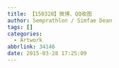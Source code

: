 ```yaml
---
title: 【150328】微博、QQ收图
author: Semprathlon / Simfae Dean
tags: []
categories:
  - Artwork
abbrlink: 34146
date: 2015-03-28 17:25:09
---
```

<p>&nbsp;<img src="__ASSETS_HOST_NAME__/2015/03/IMG_1145.jpg" alt=""/>&nbsp;&nbsp;<img src="__ASSETS_HOST_NAME__/2015/03/IMG_1146.jpg" alt=""/>&nbsp;&nbsp;<img src="__ASSETS_HOST_NAME__/2015/03/IMG_1153.jpg" alt=""/>&nbsp;&nbsp;<img src="__ASSETS_HOST_NAME__/2015/03/IMG_1156.jpg" alt=""/>&nbsp;&nbsp;<img src="__ASSETS_HOST_NAME__/2015/03/IMG_1161.jpg" alt=""/>&nbsp;&nbsp;<img src="__ASSETS_HOST_NAME__/2015/03/IMG_1160.jpg" alt=""/>&nbsp;&nbsp;<img src="__ASSETS_HOST_NAME__/2015/03/IMG_1198.gif" alt=""/>&nbsp;&nbsp;<img src="__ASSETS_HOST_NAME__/2015/03/IMG_1197.jpg" alt=""/>&nbsp;&nbsp;<img src="__ASSETS_HOST_NAME__/2015/03/IMG_1245.jpg" alt=""/>&nbsp;&nbsp;<img src="__ASSETS_HOST_NAME__/2015/03/IMG_1247.jpg" alt=""/>&nbsp;</p><p>&nbsp;<img src="__ASSETS_HOST_NAME__/2015/03/IMG_1253.jpg" alt=""/>&nbsp;&nbsp;<br /></p><img src="__ASSETS_HOST_NAME__/2015/03/IMG_1254-0.jpg" alt=""/>&nbsp;&nbsp;<img src="__ASSETS_HOST_NAME__/2015/03/IMG_1255.jpg" alt=""/>&nbsp;&nbsp;<img src="__ASSETS_HOST_NAME__/2015/03/IMG_1256.jpg" alt=""/>&nbsp;&nbsp;<img src="__ASSETS_HOST_NAME__/2015/03/IMG_1257.jpg" alt=""/>&nbsp;&nbsp;<img src="__ASSETS_HOST_NAME__/2015/03/IMG_1262.jpg" alt=""/>&nbsp;&nbsp;<img src="__ASSETS_HOST_NAME__/2015/03/IMG_1263.jpg" alt=""/>&nbsp;&nbsp;<img src="__ASSETS_HOST_NAME__/2015/03/IMG_1265.png" alt=""/>&nbsp;&nbsp;<img src="__ASSETS_HOST_NAME__/2015/03/IMG_1266.png" alt=""/><p>&nbsp;&nbsp;<img src="__ASSETS_HOST_NAME__/2015/03/IMG_1267.jpg" alt=""/></p>&nbsp;<img src="__ASSETS_HOST_NAME__/2015/03/IMG_1268.png" alt=""/><p>&nbsp;&nbsp;</p><img src="__ASSETS_HOST_NAME__/2015/03/IMG_1269.jpg" alt=""/><p>&nbsp;&nbsp;</p><img src="__ASSETS_HOST_NAME__/2015/03/IMG_1270.jpg" alt=""/><p>&nbsp;&nbsp;</p><img src="__ASSETS_HOST_NAME__/2015/03/IMG_1271.jpg" alt=""/><p>&nbsp;&nbsp;</p><img src="__ASSETS_HOST_NAME__/2015/03/IMG_1272.jpg" alt=""/><p>&nbsp;&nbsp;</p><img src="__ASSETS_HOST_NAME__/2015/03/IMG_1278.jpg" alt=""/><p>&nbsp;&nbsp;</p><img src="__ASSETS_HOST_NAME__/2015/03/IMG_1288.png" alt=""/><p>&nbsp;&nbsp;</p><img src="__ASSETS_HOST_NAME__/2015/03/IMG_1287.jpg" alt=""/><p>&nbsp;&nbsp;</p><img src="__ASSETS_HOST_NAME__/2015/03/IMG_1294.jpg" alt=""/><p>&nbsp;&nbsp;</p><img src="__ASSETS_HOST_NAME__/2015/03/IMG_1293.jpg" alt=""/><p>&nbsp;&nbsp;</p><img src="__ASSETS_HOST_NAME__/2015/03/IMG_1296.jpg" alt=""/><p>&nbsp;&nbsp;</p><img src="__ASSETS_HOST_NAME__/2015/03/IMG_1300.jpg" alt=""/><p>&nbsp;&nbsp;</p><img src="__ASSETS_HOST_NAME__/2015/03/IMG_1301.png" alt=""/><p>&nbsp;&nbsp;</p>
